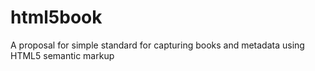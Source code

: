 html5book
=========

A proposal for simple standard for capturing books and metadata using HTML5 semantic markup